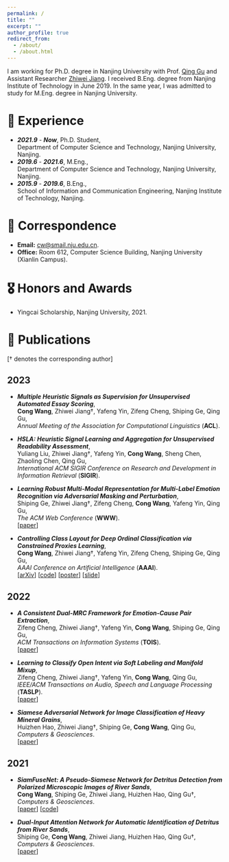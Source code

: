 ```yaml
---
permalink: /
title: ""
excerpt: ""
author_profile: true
redirect_from: 
  - /about/
  - /about.html
---
```


<span class='anchor' id='about-me'></span>

I am working for Ph.D. degree in Nanjing University with Prof. [Qing Gu](https://isetnju.github.io/guq/index.html) and Assistant Researcher [Zhiwei Jiang](https://cs.nju.edu.cn/jzw/).
I received B.Eng. degree from Nanjing Institute of Technology in June 2019. In the same year, I was admitted to study for M.Eng. degree in Nanjing University.

# 📖 Experience

<!-- - ***2023.5*** - ***Now***, AI Intern,  
AI Lab, Technology Engineering Group (TEG), Tencent, Shenzhen. -->
- ***2021.9*** - ***Now***, Ph.D. Student,  
Department of Computer Science and Technology, Nanjing University, Nanjing.
- ***2019.6*** - ***2021.6***, M.Eng.,  
Department of Computer Science and Technology, Nanjing University, Nanjing.  
- ***2015.9*** - ***2019.6***, B.Eng.,  
School of Information and Communication Engineering, Nanjing Institute of Technology, Nanjing.  

# 💬 Correspondence

- **Email:** cw@smail.nju.edu.cn.  
- **Office:** Room 612, Computer Science Building, Nanjing University (Xianlin Campus).

# 🎖 Honors and Awards

- Yingcai Scholarship, Nanjing University, 2021.  

# 📝 Publications 

<!-- [† denotes the corresponding author, ‡ denotes equal contribution] -->
[† denotes the corresponding author]

## 2023

<!-- - ***Fine-Grained Alignment Network for Zero-Shot Cross-Modal Retrieval***,  
Shiping Ge, Zhiwei Jiang†, Yafeng Yin, **Cong Wang**, Zifeng Cheng, Qing Gu,  
*ACM International Conference on Multimedia* (**MM**).

- ***Memory-Enhanced Multi-Modal Embedding Learning for Audio-Visual Event Localization***,  
Shiping Ge, Zhiwei Jiang†, Yafeng Yin, **Cong Wang**, Zifeng Cheng, Qing Gu,  
*ACM International Conference on Multimedia* (**MM**). -->

- ***Multiple Heuristic Signals as Supervision for Unsupervised Automated Essay Scoring***,  
**Cong Wang**, Zhiwei Jiang†, Yafeng Yin, Zifeng Cheng, Shiping Ge, Qing Gu,  
*Annual Meeting of the Association for Computational Linguistics* (**ACL**).

<!-- - ***Single Positive Multi-Label Text Classification via Self-Boosted Training***,  
Zifeng Cheng‡, **Cong Wang**‡, Zhiwei Jiang†, Yafeng Yin, Shiping Ge, Yuliang Liu, Qing Gu,  
*Annual Meeting of the Association for Computational Linguistics* (**ACL**). -->

- ***HSLA: Heuristic Signal Learning and Aggregation for Unsupervised Readability Assessment***,  
Yuliang Liu, Zhiwei Jiang†, Yafeng Yin, **Cong Wang**, Sheng Chen, Zhaoling Chen, Qing Gu,  
*International ACM SIGIR Conference on Research and Development in Information Retrieval* (**SIGIR**).  

- ***Learning Robust Multi-Modal Representation for Multi-Label Emotion Recognition via Adversarial Masking and Perturbation***,  
Shiping Ge, Zhiwei Jiang†, Zifeng Cheng, **Cong Wang**, Yafeng Yin, Qing Gu,  
*The ACM Web Conference* (**WWW**).  
[[paper](https://doi.org/10.1145/3543507.3583258)]

- ***Controlling Class Layout for Deep Ordinal Classification via Constrained Proxies Learning***,  
**Cong Wang**, Zhiwei Jiang†, Yafeng Yin, Zifeng Cheng, Shiping Ge, Qing Gu,  
*AAAI Conference on Artificial Intelligence* (**AAAI**).  
[[arXiv](https://doi.org/10.48550/arXiv.2303.00396)]
[[code](https://github.com/tenvence/cpl)]
[[poster](../files/cpl-poster.pdf)]
[[slide](../files/cpl-slide.pdf)]

## 2022

- ***A Consistent Dual-MRC Framework for Emotion-Cause Pair Extraction***,  
Zifeng Cheng, Zhiwei Jiang†, Yafeng Yin, **Cong Wang**, Shiping Ge, Qing Gu,  
*ACM Transactions on Information Systems* (**TOIS**).  
[[paper](https://doi.org/10.1145/3558548)]

- ***Learning to Classify Open Intent via Soft Labeling and Manifold Mixup***,  
Zifeng Cheng, Zhiwei Jiang†, Yafeng Yin, **Cong Wang**, Qing Gu,  
*IEEE/ACM Transactions on Audio, Speech and Language Processing* (**TASLP**).  
[[paper](https://doi.org/10.1109/TASLP.2022.3145308)]

- ***Siamese Adversarial Network for Image Classification of Heavy Mineral Grains***,  
Huizhen Hao, Zhiwei Jiang†, Shiping Ge, **Cong Wang**, Qing Gu,  
*Computers & Geosciences*.  
[[paper](https://doi.org/10.1016/j.cageo.2021.105016)]

## 2021

- ***SiamFuseNet: A Pseudo-Siamese Network for Detritus Detection from Polarized Microscopic Images of River Sands***,  
**Cong Wang**, Shiping Ge, Zhiwei Jiang, Huizhen Hao, Qing Gu†,  
*Computers & Geosciences*.  
[[paper](https://doi.org/10.1016/j.cageo.2021.104912)]
[[code](https://github.com/tenvence/sfn)]

- ***Dual-Input Attention Network for Automatic Identification of Detritus from River Sands***,  
Shiping Ge, **Cong Wang**, Zhiwei Jiang, Huizhen Hao, Qing Gu†,  
*Computers & Geosciences*.  
[[paper](https://doi.org/10.1016/j.cageo.2021.104735)]
